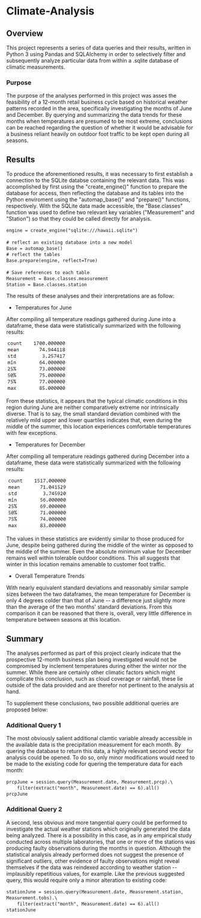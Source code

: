 # Climate-Analysis

## Overview 
This project represents a series of data queries and their results, written in Python 3 using Pandas and SQLAlchemy in order to selectively filter and subsequently analyze particular data from within a .sqlite database of climatic measurements.    

### Purpose
The purpose of the analyses performed in this project was asses the feasibility of a 12-month retail business cycle based on historical weather patterns recorded in the area, specifically investigating the months of June and December.  By querying and summarizing the data trends for these months when temperatures are presumed to be most extreme, conclusions can be reached regarding the question of whether it would be advisable for a business reliant heavily on outdoor foot traffic to be kept open during all seasons.    

## Results
To produce the aforementioned results, it was necessary to first establish a connection to the SQLite databse containing the relevant data.  This was accomplished by first using the "create_engine()" function to prepare the database for access, then reflecting the database and its tables into the Python enviroment using the "automap_base()" and "prepare()" functions, respectively.  With the SQLite data made accessible, the "Base.classes" function was used to define two relevant key variables ("Measurement" and "Station") so that they could be called directly for analysis.

```
engine = create_engine("sqlite:///hawaii.sqlite")

# reflect an existing database into a new model
Base = automap_base()
# reflect the tables
Base.prepare(engine, reflect=True)

# Save references to each table
Measurement = Base.classes.measurement
Station = Base.classes.station
```

The results of these analyses and their interpretations are as follow:

* Temperatures for June

After compiling all temperature readings gathered during June into a dataframe, these data were statistically summarized with the following results:

![JUNE_SUMMARY](https://github.com/AC-Melamed/Climate-Analysis/blob/main/June_summary.png)


From these statistics, it appears that the typical climatic conditions in this region during June are neither comparatively extreme nor intrinsically diverse.  That is to say, the small standard deviation combined with the relatively mild upper and lower quartiles indicates that, even during the middle of the summer, this location experiences comfortable temperatures with few exceptions.   

* Temperatures for December

After compiling all temperature readings gathered during December into a dataframe, these data were statistically summarized with the following results:

![DEC_SUMMARY](https://github.com/AC-Melamed/Climate-Analysis/blob/main/Dec_summary.png)


The values in these statistics are evidently similar to those produced for June, despite being gathered during the middle of the winter as opposed to the middle of the summer.  Even the absolute minimum value for December remains well within tolerable outdoor conditions.  This all suggests that winter in this location remains amenable to customer foot traffic.

* Overall Temperature Trends

With nearly equivalent standard deviations and reasonably similar sample sizes between the two dataframes, the mean temperature for December is only 4 degrees colder than that of June -- a difference just slightly more than the average of the two months' standard deviations.  From this comparison it can be reasoned that there is, overall, very little difference in temperature between seasons at this location.      

## Summary
The analyses performed as part of this project clearly indicate that the prospective 12-month business plan being investigated would not be compromised by inclement temperatures during either the winter nor the summer.  While there are certainly other climatic factors which might complicate this conclusion, such as cloud coverage or rainfall, these lie outside of the data provided and are therefor not pertinent to the analysis at hand.

To supplement these conclusions, two possible additional queries are proposed below:

### Additional Query 1
The most obviously salient additional clamtic variable already accessible in the available data is the precipitation measurement for each month.  By quering the database to return this data, a highly relevant second vector for analysis could be opened.  To do so, only minor modifications would need to be made to the existing code for quering the temperature data for each month:

```
prcpJune = session.query(Measurement.date, Measurement.prcp).\
    filter(extract("month", Measurement.date) == 6).all()
prcpJune
```

### Additional Query 2
A second, less obvious and more tangential query could be performed to investigate the actual weather stations which originally generated the data being analyzed.  There is a possibility in this case, as in any empirical study conducted across multiple laboratories, that one or more of the stations was producing faulty observations during the months in question.  Although the statistical analysis already performed does not suggest the presence of significant outliers, other evidence of faulty observations might reveal themselves if the data was reindexed according to weather station -- implausibly repetitious values, for example.  Like the previous suggested query, this would require only a minor alteration to existing code:

```
stationJune = session.query(Measurement.date, Measurement.station, Measurement.tobs).\
    filter(extract("month", Measurement.date) == 6).all()
stationJune
```

